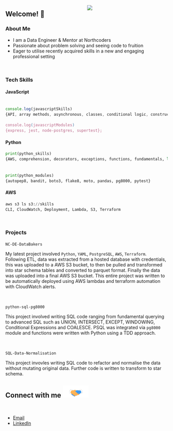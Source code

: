 <picture> <img align="right" src="https://github.com/7oSkaaa/7oSkaaa/raw/main/Images/Right_Side.gif?raw=true" width = 250px></picture>


## Welcome! 👋

### About Me
- I am a Data Engineer & Mentor at Northcoders
- Passionate about problem solving and seeing code to fruition
- Eager to utilise recently acquired skills in a new and engaging professional setting

<br>

### Tech Skills

#### JavaScript

```javascript

console.log(javascriptSkills)
{API, array methods, asynchronous, classes, conditional logic, constructors, functions, fundamentals, error handling, export/import, iteration, postgresql, recursion, regex, TDD};

console.log(javascriptModules)
{express, jest, node-postgres, supertest};

```

#### Python

```python
print(python_skills)
{AWS, comprehension, decorators, exceptions, functions, fundamentals, lambda, mock, OOP, patch, postgresql, pythonic code, SQL, TDD, terraform}


print(python_modules)
{autopep8, bandit, boto3, flake8, moto, pandas, pg8000, pytest}

```

#### AWS

```python
aws s3 ls s3://skills
CLI, CloudWatch, Deployment, Lambda, S3, Terraform

```

<br>


### Projects

`NC-DE-DataBakers`

My latest project involved `Python`, `YAML`, `PostgreSQL`, `AWS`, `Terraform`. Following ETL, data was extracted from a hosted database with credentials, this was uploaded to a AWS S3 bucket, to then be pulled and transformed into star schema tables and converted to parquet format. Finally the data was uploaded into a final AWS S3 bucket. This entire project was written to be automatically deployed using AWS lambdas and terraform automation with CloudWatch alerts. 

<br>

`python-sql-pg8000`

This project involved writing SQL code ranging from fundamental querying to advanced SQL such as UNION, INTERSECT, EXCEPT, WINDOWING, Conditional Expressions and COALESCE. PSQL was integrated via `pg8000` module and functions were written with Python using a TDD approach.

<br>

`SQL-Data-Normalisation`

This project invovles writing SQL code to refactor and normalise the data without mutating original data. Further code is written to transform to star schema.


## <b> Connect with me </b><img src="https://github.com/0xAbdulKhalid/0xAbdulKhalid/raw/main/assets/mdImages/handshake.gif" width ="80">
<br>
<div align='left'>

<ul>
  
<li>
  <a href="mailto:contact.cflee@gmail.com" target="_blank">
    Email
  </a>
</li>

<li>
  <a href="https://www.linkedin.com/in/chon-lee-a386a7246" target="_blank">
    LinkedIn
  </a>
</li>
  


<!--
**choncode/choncode** is a ✨ _special_ ✨ repository because its `README.md` (this file) appears on your GitHub profile.

Here are some ideas to get you started:

- 🔭 I’m currently working on ...
- 🌱 I’m currently learning ...
- 👯 I’m looking to collaborate on ...
- 🤔 I’m looking for help with ...
- 💬 Ask me about ...
- 📫 How to reach me: ...
- 😄 Pronouns: ...
- ⚡ Fun fact: ...
-->
